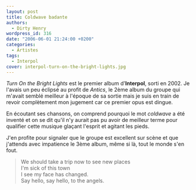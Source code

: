 ```yaml
---
layout: post
title: Coldwave badante
authors:
  - Dirty Henry
wordpress_id: 316
date: "2006-06-01 21:24:00 +0200"
categories:
  - Artistes
tags:
  - Interpol
cover: interpol-turn-on-the-bright-lights.jpg
---
```


_Turn On the Bright Lights_ est le premier album d'**Interpol**, sorti en 2002.
Je l'avais un peu éclipsé au profit de _Antics_, le 2ème album du groupe qui
m'avait semblé meilleur à l'époque de sa sortie mais je suis en train de revoir
complètement mon jugement car ce premier opus est dingue.

En écoutant ses chansons, on comprend pourquoi le mot _coldwave_ a été inventé
et on se dit qu'il n'y aurait pas pu avoir de meilleur terme pour qualifier
cette musique glaçant l'esprit et agitant les pieds.

J'en profite pour signaler que le groupe est excellent sur scène et que
j'attends avec impatience le 3ème album, même si là, tout le monde s'en fout.

> We should take a trip now to see new places  
> I'm sick of this town  
> I see my face has changed.  
> Say hello, say hello, to the angels.
